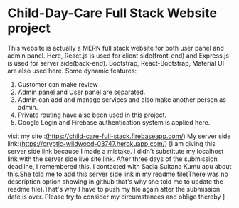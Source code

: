 # Child-Day-Care Full Stack Website project

This website is actually a MERN full stack website for both user panel and admin panel.
Here, React.js is used for client side(front-end) and Express.js is used for server side(back-end).
Bootstrap, React-Bootstrap, Material UI are also used here.
Some dynamic features:
1. Customer can make review
2. Admin panel and User panel are separated.
3. Admin can add and manage services and also make another person as admin.
4. Private routing have also been used in this project.
5. Google Login and Firebase authentication system is applied here.

visit my site :(https://child-care-full-stack.firebaseapp.com/)
My server side link:(https://cryptic-wildwood-03747.herokuapp.com/) [I am giving this server side link because I made a mistake. I didn't substitute my localhost link with the server side live site link. After three days of the submission deadline, I remembered this. I contacted with Sadia Sultana Kumu apu about this.She told me to add this server side link in my readme file(There was no description option showing in github that's why she told me to update the readme file).That's why I have to push my file again after the submission date is over. Please try to consider my circumstances and oblige thereby ]